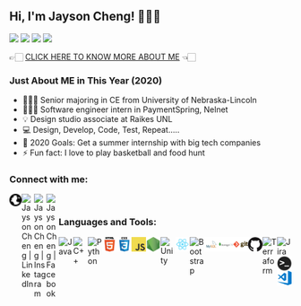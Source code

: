 ## Hi, I'm Jayson Cheng! 🙋🏻‍♂️
[<img src="https://img.shields.io/badge/linkedin-%230077B5.svg?&style=for-the-badge&logo=linkedin&logoColor=white" />][linkedin] [<img src = "https://img.shields.io/badge/instagram-%23E4405F.svg?&style=for-the-badge&logo=instagram&logoColor=white">][instagram] [<img src = "https://img.shields.io/badge/facebook-%231877F2.svg?&style=for-the-badge&logo=facebook&logoColor=white">][facebook]  [<img src = "https://img.shields.io/badge/spotify-%231ED760.svg?&style=for-the-badge&logo=spotify&logoColor=white">][spotify]

👉🏻  [CLICK HERE TO KNOW MORE ABOUT ME][website]    👈🏻

### Just About ME in This Year (2020)
- 👨🏻‍🎓 Senior majoring in CE from University of Nebraska-Lincoln
- 👨🏻‍💻 Software engineer intern in PaymentSpring, Nelnet
- 💡 Design studio associate at Raikes UNL
- 💻 Design, Develop, Code, Test, Repeat.....
- 🥅 2020 Goals: Get a summer internship with big tech companies
- ⚡ Fun fact: I love to play basketball and food hunt

### Connect with me:

[<img align="left" alt="jayson-cheng.com" width="22px" src="https://raw.githubusercontent.com/iconic/open-iconic/master/svg/globe.svg" />][website]
[<img align="left" alt="JaysonCheng | LinkedIn" width="22px" src="https://cdn.jsdelivr.net/npm/simple-icons@v3/icons/linkedin.svg" />][linkedin]
[<img align="left" alt="JaysonCheng | Instagram" width="22px" src="https://cdn.jsdelivr.net/npm/simple-icons@v3/icons/instagram.svg" />][instagram]
[<img align="left" alt="JaysonCheng | Facebook" width="22px" src="https://cdn.jsdelivr.net/npm/simple-icons@v3/icons/facebook.svg" />][facebook]

<br />

### Languages and Tools:

[<img align="left" alt="Java" width="26px" src="https://cdn.freebiesupply.com/logos/thumbs/2x/java-4-logo.png" />]()
[<img align="left" alt="C++" width="26px" src="https://upload.wikimedia.org/wikipedia/commons/thumb/1/18/ISO_C%2B%2B_Logo.svg/306px-ISO_C%2B%2B_Logo.svg.png" />]()
[<img align="left" alt="Python" width="26px" src="https://upload.wikimedia.org/wikipedia/commons/thumb/c/c3/Python-logo-notext.svg/1024px-Python-logo-notext.svg.png" />]()
[<img align="left" alt="HTML5" width="26px" src="https://raw.githubusercontent.com/github/explore/80688e429a7d4ef2fca1e82350fe8e3517d3494d/topics/html/html.png" />]()
[<img align="left" alt="CSS3" width="26px" src="https://raw.githubusercontent.com/github/explore/80688e429a7d4ef2fca1e82350fe8e3517d3494d/topics/css/css.png" />]()
[<img align="left" alt="JavaScript" width="26px" src="https://raw.githubusercontent.com/github/explore/80688e429a7d4ef2fca1e82350fe8e3517d3494d/topics/javascript/javascript.png" />]()
[<img align="left" alt="Node.js" width="26px" src="https://raw.githubusercontent.com/github/explore/80688e429a7d4ef2fca1e82350fe8e3517d3494d/topics/nodejs/nodejs.png" />]()
[<img align="left" alt="Unity" width="26px" src="https://icon2.cleanpng.com/20181124/iys/kisspng-unity-logo-3d-computer-graphics-vector-graphics-so-5bf9941e4fb424.0823689415430830383265.jpg" />]()
[<img align="left" alt="React" width="26px" src="https://raw.githubusercontent.com/github/explore/80688e429a7d4ef2fca1e82350fe8e3517d3494d/topics/react/react.png" />]()
[<img align="left" alt="Bootstrap" width="26px" src="https://upload.wikimedia.org/wikipedia/commons/thumb/b/b2/Bootstrap_logo.svg/1024px-Bootstrap_logo.svg.png" />]()
[<img align="left" alt="MySQL" width="26px" src="https://raw.githubusercontent.com/github/explore/80688e429a7d4ef2fca1e82350fe8e3517d3494d/topics/mysql/mysql.png" />]()
[<img align="left" alt="MongoDB" width="26px" src="https://raw.githubusercontent.com/github/explore/80688e429a7d4ef2fca1e82350fe8e3517d3494d/topics/mongodb/mongodb.png" />]()
[<img align="left" alt="Git" width="26px" src="https://raw.githubusercontent.com/github/explore/80688e429a7d4ef2fca1e82350fe8e3517d3494d/topics/git/git.png" />]()
[<img align="left" alt="GitHub" width="26px" src="https://raw.githubusercontent.com/github/explore/78df643247d429f6cc873026c0622819ad797942/topics/github/github.png" />]()
[<img align="left" alt="Terraform" width="26px" src="https://www.terraform.io/docs/cloud/vcs/images/tfe_logo-c7548f8d.png" />]()
[<img align="left" alt="Jira" width="26px" src="https://www.pngfind.com/pngs/m/432-4329261_jira-software-logo-jira-logo-hd-png-download.png" />]()
[<img align="left" alt="Terminal" width="26px" src="https://raw.githubusercontent.com/github/explore/80688e429a7d4ef2fca1e82350fe8e3517d3494d/topics/terminal/terminal.png" />]()
[<img align="left" alt="Visual Studio Code" width="26px" src="https://raw.githubusercontent.com/github/explore/80688e429a7d4ef2fca1e82350fe8e3517d3494d/topics/visual-studio-code/visual-studio-code.png" />]()

[website]: https://jayson-cheng.netlify.app/
[instagram]: https://www.instagram.com/jinsengcheng/
[linkedin]: https://www.linkedin.com/in/jin-seng-jayson-cheng
[facebook]: https://www.facebook.com/jinseng.cheng/
[spotify]: https://open.spotify.com/user/22ij6o45s56uobg6qkan2h44y?si=YxNCcV9hRxWBzkpL_FDPnQ
